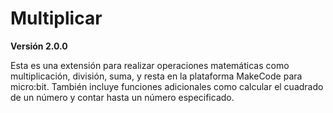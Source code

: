 # Multiplicar

**Versión 2.0.0**

Esta es una extensión para realizar operaciones matemáticas como multiplicación, división, suma, y resta en la plataforma MakeCode para micro:bit. También incluye funciones adicionales como calcular el cuadrado de un número y contar hasta un número especificado.
